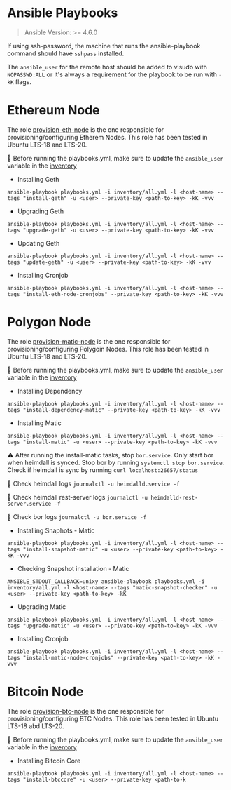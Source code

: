 # Ansible Playbooks

> Ansible Version: >= 4.6.0

If using ssh-password, the machine that runs the ansible-playbook command should have `sshpass` installed.

The `ansible_user` for the remote host should be added to visudo with `NOPASSWD:ALL` or it's always a requirement for the playbook to be run with `-kK` flags.


# Ethereum Node

The role [provision-eth-node](./roles/provision-eth-node) is the one responsible for provisioning/configuring Etherem Nodes. This role has been tested in Ubuntu LTS-18 and LTS-20.

:pushpin: Before running the playbooks.yml, make sure to update the `ansible_user` variable in the [inventory](./inventory/all.yml)


- Installing Geth
```
ansible-playbook playbooks.yml -i inventory/all.yml -l <host-name> --tags "install-geth" -u <user> --private-key <path-to-key> -kK -vvv
```

- Upgrading Geth
```
ansible-playbook playbooks.yml -i inventory/all.yml -l <host-name> --tags "upgrade-geth" -u <user> --private-key <path-to-key> -kK -vvv
```

- Updating Geth
```
ansible-playbook playbooks.yml -i inventory/all.yml -l <host-name> --tags "update-geth" -u <user> --private-key <path-to-key> -kK -vvv
```

- Installing Cronjob
```
ansible-playbook playbooks.yml -i inventory/all.yml -l <host-name> --tags "install-eth-node-cronjobs" --private-key <path-to-key> -kK -vvv
```

# Polygon Node

The role [provision-matic-node](./roles/provision-matic-node) is the one responsible for provisioning/configuring Polygoin Nodes. This role has been tested in Ubuntu LTS-18 and LTS-20.

:pushpin: Before running the playbooks.yml, make sure to update the `ansible_user` variable in the [inventory](./inventory/all.yml)


- Installing Dependency
```
ansible-playbook playbooks.yml -i inventory/all.yml -l <host-name> --tags "install-dependency-matic" --private-key <path-to-key> -kK -vvv
```

- Installing Matic
```
ansible-playbook playbooks.yml -i inventory/all.yml -l <host-name> --tags "install-matic" -u <user> --private-key <path-to-key> -kK -vvv
```

:warning: After running the install-matic tasks, stop `bor.service`. Only start bor when heimdall is synced. Stop bor by running `systemctl stop bor.service`. Check if heimdall is sync by running `curl localhost:26657/status`

:pushpin: Check heimdall logs `journalctl -u heimdalld.service -f`

:pushpin: Check heimdall rest-server logs `journalctl -u heimdalld-rest-server.service -f`

:pushpin: Check bor logs `journalctl -u bor.service -f`

- Installing Snaphots - Matic
```
ansible-playbook playbooks.yml -i inventory/all.yml -l <host-name> --tags "install-snapshot-matic" -u <user> --private-key <path-to-key> -kK -vvv
```

- Checking Snapshot installation - Matic
```
ANSIBLE_STDOUT_CALLBACK=unixy ansible-playbook playbooks.yml -i inventory/all.yml -l <host-name> --tags "matic-snapshot-checker" -u <user> --private-key <path-to-key> -kK
```

- Upgrading Matic
```
ansible-playbook playbooks.yml -i inventory/all.yml -l <host-name> --tags "upgrade-matic" -u <user> --private-key <path-to-key> -kK -vvv
```

- Installing Cronjob
```
ansible-playbook playbooks.yml -i inventory/all.yml -l <host-name> --tags "install-matic-node-cronjobs" --private-key <path-to-key> -kK -vvv
```

# Bitcoin Node

The role [provision-btc-node](./roles/provision-btc-node) is the one responsible for provisioning/configuring BTC Nodes. This role has been tested in Ubuntu LTS-18 abd LTS-20.

:pushpin: Before running the playbooks.yml, make sure to update the `ansible_user` variable in the [inventory](./inventory/all.yml)

- Installing Bitcoin Core
```
ansible-playbook playbooks.yml -i inventory/all.yml -l <host-name> --tags "install-btccore" -u <user> --private-key <path-to-k
```